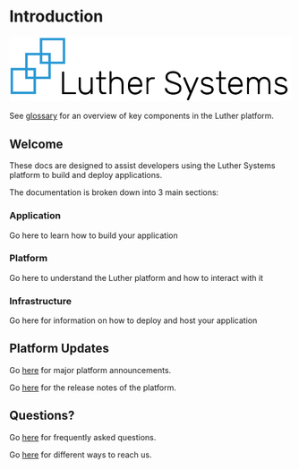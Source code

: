 # Introduction

![](assets/LS_Logo.png)

See [glossary](./glossary.md) for an overview of key components in the Luther platform.

## Welcome

These docs are designed to assist developers using the Luther Systems platform to build and deploy applications.

The documentation is broken down into 3 main sections:

### Application

Go here to learn how to build your application

### Platform

Go here to understand the Luther platform and how to interact with it

### Infrastructure

Go here for information on how to deploy and host your application

## Platform Updates

Go [here](/announcements.md) for major platform announcements.

Go [here](./release-notes.md) for the release notes of the platform.

## Questions?

Go [here](./faq.md) for frequently asked questions.

Go [here](./contact-us.md) for different ways to reach us.
